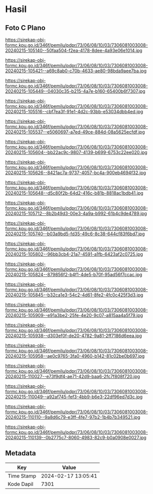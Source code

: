 # Hasil

## Foto C Plano

https://sirekap-obj-formc.kpu.go.id/346f/pemilu/pdpr/73/06/08/10/03/7306081003008-20240215-105140--50faa504-f2ea-4178-8dee-4a93e06e1014.jpg

https://sirekap-obj-formc.kpu.go.id/346f/pemilu/pdpr/73/06/08/10/03/7306081003008-20240215-105421--a69c8ab0-c70b-4633-ae80-98bda9aee7ba.jpg

https://sirekap-obj-formc.kpu.go.id/346f/pemilu/pdpr/73/06/08/10/03/7306081003008-20240215-105449--04030c35-b215-4a7e-b160-65400b6f7307.jpg

https://sirekap-obj-formc.kpu.go.id/346f/pemilu/pdpr/73/06/08/10/03/7306081003008-20240215-105516--cbf7ea3f-91e1-4d2c-93bb-e53034dbb4ed.jpg

https://sirekap-obj-formc.kpu.go.id/346f/pemilu/pdpr/73/06/08/10/03/7306081003008-20240215-105537--e5060697-a7ed-49ce-884d-08a5625ecfdf.jpg

https://sirekap-obj-formc.kpu.go.id/346f/pemilu/pdpr/73/06/08/10/03/7306081003008-20240215-105604--bb22ac9c-9807-4139-b699-6753c22ee020.jpg

https://sirekap-obj-formc.kpu.go.id/346f/pemilu/pdpr/73/06/08/10/03/7306081003008-20240215-105626--8421ac7a-9737-4057-bc4a-900eb4694f32.jpg

https://sirekap-obj-formc.kpu.go.id/346f/pemilu/pdpr/73/06/08/10/03/7306081003008-20240215-105648--d5c80f2b-64d2-416c-b81b-8818ac1bdb41.jpg

https://sirekap-obj-formc.kpu.go.id/346f/pemilu/pdpr/73/06/08/10/03/7306081003008-20240215-105712--8b2b49d3-00e3-4a9a-b992-61b4c9de4789.jpg

https://sirekap-obj-formc.kpu.go.id/346f/pemilu/pdpr/73/06/08/10/03/7306081003008-20240215-105740--b03a9bd5-fd35-49c6-8c38-644cf83f6bd7.jpg

https://sirekap-obj-formc.kpu.go.id/346f/pemilu/pdpr/73/06/08/10/03/7306081003008-20240215-105802--96bb3cb4-21a7-4591-a1fb-6423af2c0725.jpg

https://sirekap-obj-formc.kpu.go.id/346f/pemilu/pdpr/73/06/08/10/03/7306081003008-20240215-105824--879856f2-b4f1-4de5-b70f-95ad56f7ccac.jpg

https://sirekap-obj-formc.kpu.go.id/346f/pemilu/pdpr/73/06/08/10/03/7306081003008-20240215-105845--b32ca1e3-54c2-4d61-8fe2-4fc0c425f3d3.jpg

https://sirekap-obj-formc.kpu.go.id/346f/pemilu/pdpr/73/06/08/10/03/7306081003008-20240215-105909--e91a3be2-25fe-4e20-9c07-a815aa4a5f79.jpg

https://sirekap-obj-formc.kpu.go.id/346f/pemilu/pdpr/73/06/08/10/03/7306081003008-20240215-105938--d303ef0f-de20-4782-9a81-2ff7186d6eea.jpg

https://sirekap-obj-formc.kpu.go.id/346f/pemilu/pdpr/73/06/08/10/03/7306081003008-20240215-105958--ae0c9765-3fa0-4960-b142-81c02be0b697.jpg

https://sirekap-obj-formc.kpu.go.id/346f/pemilu/pdpr/73/06/08/10/03/7306081003008-20240215-110027--e73f9df4-ae71-42d9-baa6-2fc7f808f720.jpg

https://sirekap-obj-formc.kpu.go.id/346f/pemilu/pdpr/73/06/08/10/03/7306081003008-20240215-110049--a92af745-fef3-4bb9-b6e3-22df96ed7d3c.jpg

https://sirekap-obj-formc.kpu.go.id/346f/pemilu/pdpr/73/06/08/10/03/7306081003008-20240215-110110--9a8d6c79-e3ff-4fe7-97b2-1b4b7b349521.jpg

https://sirekap-obj-formc.kpu.go.id/346f/pemilu/pdpr/73/06/08/10/03/7306081003008-20240215-110139--0b2775c7-8060-4983-82c9-b0a0908e0027.jpg


## Metadata

| Key        | Value               |
| ---------- | ------------------- |
| Time Stamp | 2024-02-17 13:05:41 |
| Kode Dapil | 7301                |



